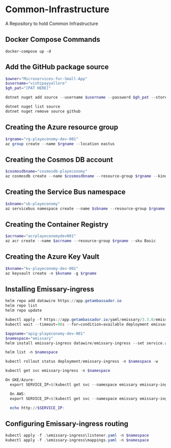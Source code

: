 # Common-Infrastructure

A Repository to hold Common Infrastructure

## Docker Compose Commands

```dockercompose
docker-compose up -d
```

## Add the GitHub package source

```powershell
$owner="Microservices-for-Small-App"
$username="vishipayyallore"
$gh_pat="[PAT HERE]"

dotnet nuget add source --username $username --password $gh_pat --store-password-in-clear-text --name gHmicroservices "https://nuget.pkg.github.com/$owner/index.json"

dotnet nuget list source
dotnet nuget remove source github
```

## Creating the Azure resource group

```powershell
$rgname="rg-playeconomy-dev-001"
az group create --name $rgname --location eastus
```

## Creating the Cosmos DB account

```powershell
$cosmosdbname="cosmosdb-playeconomy"
az cosmosdb create --name $cosmosdbname --resource-group $rgname --kind MongoDB --enable-free-tier
```

## Creating the Service Bus namespace

```powershell
$sbname="sb-playeconomy"
az servicebus namespace create --name $sbname --resource-group $rgname --sku Standard 
```

## Creating the Container Registry

```powershell
$acrname="acrplayeconomydev001"
az acr create --name $acrname --resource-group $rgname --sku Basic
```

## Creating the Azure Key Vault

```powershell
$kvname="kv-playeconomy-dev-001"
az keyvault create -n $kvname -g $rgname
```

## Installing Emissary-ingress

```powershell
helm repo add datawire https://app.getambassador.io
helm repo list
helm repo update

kubectl apply -f https://app.getambassador.io/yaml/emissary/3.3.0/emissary-crds.yaml
kubectl wait --timeout=90s --for=condition=available deployment emissary-apiext -n emissary-system

$appname="apig-playeconomy-dev-001"
$namespace="emissary"
helm install emissary-ingress datawire/emissary-ingress --set service.annotations."service\.beta\.kubernetes\.io/azure-dns-label-name"=$appname -n $namespace --create-namespace

helm list -n $namespace

kubectl rollout status deployment/emissary-ingress -n $namespace -w

kubectl get svc emissary-ingress -n $namespace

On GKE/Azure:
  export SERVICE_IP=$(kubectl get svc --namespace emissary emissary-ingress -o jsonpath='{.status.loadBalancer.ingress[0].ip}')

  On AWS:
  export SERVICE_IP=$(kubectl get svc --namespace emissary emissary-ingress -o jsonpath='{.status.loadBalancer.ingress[0].hostname}')

  echo http://$SERVICE_IP:
```

## Configuring Emissary-ingress routing

```powershell
kubectl apply -f .\emissary-ingress\listener.yaml -n $namespace
kubectl apply -f .\emissary-ingress\mappings.yaml -n $namespace
```

